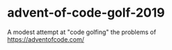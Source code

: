 # advent-of-code-golf-2019
A modest attempt at "code golfing" the problems of https://adventofcode.com/
